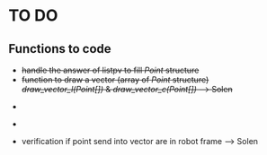 # TO DO

## Functions to code

- ~~handle the answer of listpv to fill *Point* structure~~
- ~~function to draw a vector (array of *Point* structure) *draw_vector_l(Point[])* & *draw_vector_c(Point[])* --> Solen~~
- ~~~function to change frame (image -> real world)
- ~~~escape option to interrupt sequence~
- verification if point send into vector are in robot frame --> Solen
